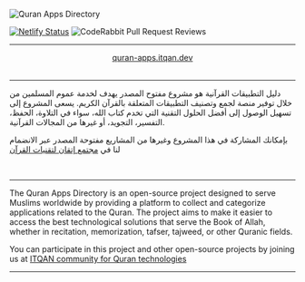 
![َQuran Apps Directory](https://github.com/user-attachments/assets/89c4e2a3-2330-450f-b816-d6cd73041206)

[![Netlify Status](https://api.netlify.com/api/v1/badges/7ceb3341-c3a5-49fc-b154-518c6884262a/deploy-status)](https://app.netlify.com/sites/quran-apps-directory/deploys) ![CodeRabbit Pull Request Reviews](https://img.shields.io/coderabbit/prs/github/Itqan-community/quran-apps-directory?utm_source=oss&utm_medium=github&utm_campaign=Itqan-community%2Fquran-apps-directory&labelColor=171717&color=FF570A&link=https%3A%2F%2Fcoderabbit.ai&label=CodeRabbit+Reviews)

<hr>

<div align="center">
  <a href="https://quran-apps.itqan.dev" target="_blank">quran-apps.itqan.dev</a>
</div>
<br><hr>


دليل التطبيقات القرآنية هو مشروع مفتوح المصدر يهدف لخدمة عموم المسلمين من خلال توفير منصة لجمع وتصنيف التطبيقات المتعلقة بالقرآن الكريم. يسعى المشروع إلى تسهيل الوصول إلى أفضل الحلول التقنية التي تخدم كتاب الله، سواء في التلاوة، الحفظ، التفسير، التجويد، أو غيرها من المجالات القرآنية.

بإمكانك المشاركة في هذا المشروع وغيرها من المشاريع مفتوحة المصدر عبر الانضمام لنا في <a href="https://itqan.dev" target="_blank">مجتمع إتقان لتقنيات القرآن</a>

<br> <hr>


The Quran Apps Directory is an open-source project designed to serve Muslims worldwide by providing a platform to collect and categorize applications related to the Quran. The project aims to make it easier to access the best technological solutions that serve the Book of Allah, whether in recitation, memorization, tafser, tajweed, or other Quranic fields.

You can participate in this project and other open-source projects by joining us at <a href="https://itqan.dev" target="_blank">ITQAN community for Quran technologies</a>

<hr>

